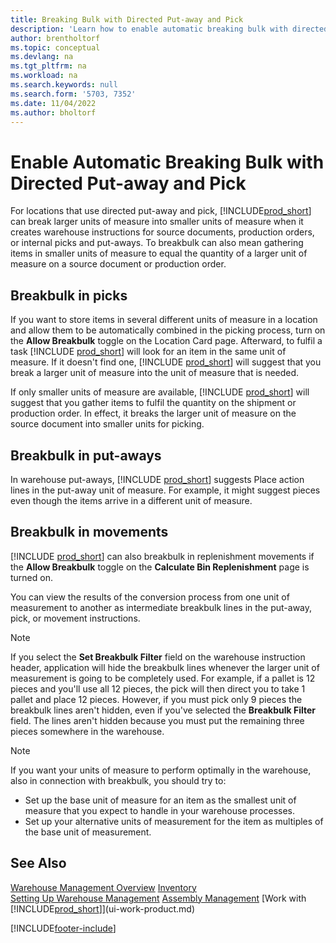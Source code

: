 ```yaml
---
title: Breaking Bulk with Directed Put-away and Pick
description: 'Learn how to enable automatic breaking bulk with directed put-away and pick, as well as breakbulking in picks, put-aways, movements, and more.'
author: brentholtorf
ms.topic: conceptual
ms.devlang: na
ms.tgt_pltfrm: na
ms.workload: na
ms.search.keywords: null
ms.search.form: '5703, 7352'
ms.date: 11/04/2022
ms.author: bholtorf
---
```

# <a name="enable-automatic-breaking-bulk-with-directed-put-away-and-pick"></a><a name="enable-automatic-breaking-bulk-with-directed-put-away-and-pick"></a><a name="enable-automatic-breaking-bulk-with-directed-put-away-and-pick"></a>Enable Automatic Breaking Bulk with Directed Put-away and Pick

For locations that use directed put-away and pick, [!INCLUDE[prod_short](includes/prod_short.md)] can break larger units of measure into smaller units of measure when it creates warehouse instructions for source documents, production orders, or internal picks and put-aways. To breakbulk can also mean gathering items in smaller units of measure to equal the quantity of a larger unit of measure on a source document or production order.

## <a name="breakbulk-in-picks"></a><a name="breakbulk-in-picks"></a><a name="breakbulk-in-picks"></a>Breakbulk in picks

If you want to store items in several different units of measure in a location and allow them to be automatically combined in the picking process, turn on the **Allow Breakbulk** toggle on the Location Card page. Afterward, to fulfil a task [!INCLUDE [prod_short](includes/prod_short.md)] will look for an item in the same unit of measure. If it doesn't find one, [!INCLUDE [prod_short](includes/prod_short.md)] will suggest that you break a larger unit of measure into the unit of measure that is needed.  

If only smaller units of measure are available, [!INCLUDE [prod_short](includes/prod_short.md)] will suggest that you gather items to fulfil the quantity on the shipment or production order. In effect, it breaks the larger unit of measure on the source document into smaller units for picking.  

## <a name="breakbulk-in-put-aways"></a><a name="breakbulk-in-put-aways"></a><a name="breakbulk-in-put-aways"></a>Breakbulk in put-aways

In warehouse put-aways, [!INCLUDE [prod_short](includes/prod_short.md)] suggests Place action lines in the put-away unit of measure. For example, it might suggest pieces even though the items arrive in a different unit of measure.  

## <a name="breakbulk-in-movements"></a><a name="breakbulk-in-movements"></a><a name="breakbulk-in-movements"></a>Breakbulk in movements

[!INCLUDE [prod_short](includes/prod_short.md)] can also breakbulk in replenishment movements if the **Allow Breakbulk** toggle on the **Calculate Bin Replenishment** page is turned on.  

You can view the results of the conversion process from one unit of measurement to another as intermediate breakbulk lines in the put-away, pick, or movement instructions.  

> [!NOTE]  
> If you select the **Set Breakbulk Filter** field on the warehouse instruction header, application will hide the breakbulk lines whenever the larger unit of measurement is going to be completely used. For example, if a pallet is 12 pieces and you'll use all 12 pieces, the pick will then direct you to take 1 pallet and place 12 pieces. However, if you must pick only 9 pieces the breakbulk lines aren't hidden, even if you've selected the **Breakbulk Filter** field. The lines aren't hidden because you must put the remaining three pieces somewhere in the warehouse.  

> [!NOTE]  
> If you want your units of measure to perform optimally in the warehouse, also in connection with breakbulk, you should try to:  
>
> - Set up the base unit of measure for an item as the smallest unit of measure that you expect to handle in your warehouse processes.  
> - Set up your alternative units of measurement for the item as multiples of the base unit of measurement.  

## <a name="see-also"></a><a name="see-also"></a><a name="see-also"></a>See Also

[Warehouse Management Overview](design-details-warehouse-management.md)
[Inventory](inventory-manage-inventory.md)  
[Setting Up Warehouse Management](warehouse-setup-warehouse.md) 
[Assembly Management](assembly-assemble-items.md)
[Work with [!INCLUDE[prod_short](includes/prod_short.md)]](ui-work-product.md)  


[!INCLUDE[footer-include](includes/footer-banner.md)]
